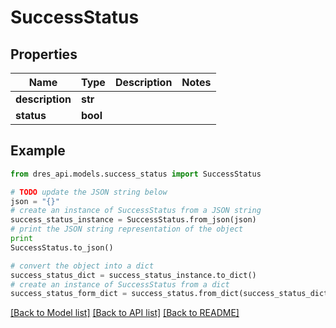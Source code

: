 # SuccessStatus


## Properties
Name | Type | Description | Notes
------------ | ------------- | ------------- | -------------
**description** | **str** |  | 
**status** | **bool** |  | 

## Example

```python
from dres_api.models.success_status import SuccessStatus

# TODO update the JSON string below
json = "{}"
# create an instance of SuccessStatus from a JSON string
success_status_instance = SuccessStatus.from_json(json)
# print the JSON string representation of the object
print
SuccessStatus.to_json()

# convert the object into a dict
success_status_dict = success_status_instance.to_dict()
# create an instance of SuccessStatus from a dict
success_status_form_dict = success_status.from_dict(success_status_dict)
```
[[Back to Model list]](../README.md#documentation-for-models) [[Back to API list]](../README.md#documentation-for-api-endpoints) [[Back to README]](../README.md)


